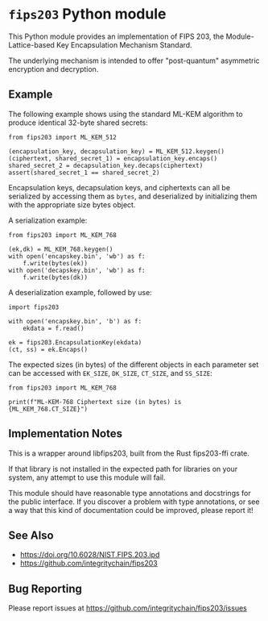 # `fips203` Python module

This Python module provides an implementation of FIPS 203, the
Module-Lattice-based Key Encapsulation Mechanism Standard.

The underlying mechanism is intended to offer "post-quantum"
asymmetric encryption and decryption.

## Example

The following example shows using the standard ML-KEM algorithm to
produce identical 32-byte shared secrets:

```
from fips203 import ML_KEM_512

(encapsulation_key, decapsulation_key) = ML_KEM_512.keygen()
(ciphertext, shared_secret_1) = encapsulation_key.encaps()
shared_secret_2 = decapsulation_key.decaps(ciphertext)
assert(shared_secret_1 == shared_secret_2)
```

Encapsulation keys, decapsulation keys, and ciphertexts can all be
serialized by accessing them as `bytes`, and deserialized by
initializing them with the appropriate size bytes object.

A serialization example:

```
from fips203 import ML_KEM_768

(ek,dk) = ML_KEM_768.keygen()
with open('encapskey.bin', 'wb') as f:
    f.write(bytes(ek))
with open('decapskey.bin', 'wb') as f:
    f.write(bytes(dk))
```

A deserialization example, followed by use:

```
import fips203

with open('encapskey.bin', 'b') as f:
    ekdata = f.read()

ek = fips203.EncapsulationKey(ekdata)
(ct, ss) = ek.Encaps()
```

The expected sizes (in bytes) of the different objects in each
parameter set can be accessed with `EK_SIZE`, `DK_SIZE`, `CT_SIZE`,
and `SS_SIZE`:

```
from fips203 import ML_KEM_768

print(f"ML-KEM-768 Ciphertext size (in bytes) is {ML_KEM_768.CT_SIZE}")
```

## Implementation Notes

This is a wrapper around libfips203, built from the Rust fips203-ffi crate.

If that library is not installed in the expected path for libraries on
your system, any attempt to use this module will fail.

This module should have reasonable type annotations and docstrings for
the public interface.  If you discover a problem with type
annotations, or see a way that this kind of documentation could be
improved, please report it!

## See Also

- https://doi.org/10.6028/NIST.FIPS.203.ipd
- https://github.com/integritychain/fips203

## Bug Reporting

Please report issues at https://github.com/integritychain/fips203/issues
